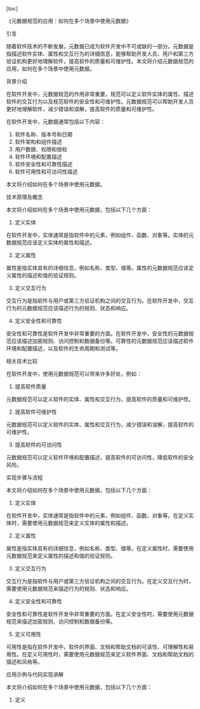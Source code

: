 
[toc]                    
                
                
《元数据规范的应用：如何在多个场景中使用元数据》

引言

随着软件技术的不断发展，元数据已成为软件开发中不可或缺的一部分。元数据是指描述软件实体、属性和交互行为的详细信息，能够帮助开发人员、用户和第三方验证机构更好地理解软件，提高软件的质量和可维护性。本文将介绍元数据规范的应用，如何在多个场景中使用元数据。

背景介绍

在软件开发中，元数据规范的作用非常重要。规范可以定义软件实体的属性、描述软件的交互行为以及规范软件的安全性和可维护性。元数据规范可以帮助开发人员更好地理解软件，减少错误和误解，提高软件的质量和可维护性。

在软件开发中，元数据通常包括以下内容：

1. 软件名称、版本号和日期
2. 软件架构和组件描述
3. 用户数据、权限和授权
4. 软件环境和配置描述
5. 软件安全性和可靠性描述
6. 软件可用性和可访问性描述

本文将介绍如何在多个场景中使用元数据。

技术原理及概念

本文将介绍如何在多个场景中使用元数据，包括以下几个方面：

1. 定义实体

在软件开发中，实体通常是指软件中的元素，例如组件、函数、对象等。实体的元数据规范应该定义实体的属性和描述。

2. 定义属性

属性是指实体具有的详细信息，例如名称、类型、值等。属性的元数据规范应该定义属性的描述和值的验证规则。

3. 定义交互行为

交互行为是指软件与用户或第三方验证机构之间的交互行为。在软件开发中，交互行为的元数据规范应该描述行为的规则、状态和响应。

4. 定义安全性和可靠性

安全性和可靠性是软件开发中非常重要的方面。在软件开发中，安全性的元数据规范应该描述加密规则、访问控制和数据备份等。可靠性的元数据规范应该描述软件环境和配置描述，以及软件的生命周期和测试等。

相关技术比较

在软件开发中，使用元数据规范可以带来许多好处，例如：

1. 提高软件质量

元数据规范可以定义软件的实体、属性和交互行为，提高软件的质量和可维护性。

2. 提高软件可维护性

元数据规范可以定义软件的实体、属性和交互行为，减少错误和误解，提高软件的可维护性。

3. 提高软件的可访问性

元数据规范可以定义软件环境和配置描述，提高软件的可访问性，降低软件的安全风险。

实现步骤与流程

本文将介绍如何在多个场景中使用元数据，包括以下几个方面：

1. 定义实体

在软件开发中，实体通常是指软件中的元素，例如组件、函数、对象等。在定义实体时，需要使用元数据规范来定义实体的属性和描述。

2. 定义属性

属性是指实体具有的详细信息，例如名称、类型、值等。在定义属性时，需要使用元数据规范来定义属性的描述和值的验证规则。

3. 定义交互行为

交互行为是指软件与用户或第三方验证机构之间的交互行为。在定义交互行为时，需要使用元数据规范来描述行为的规则、状态和响应。

4. 定义安全性和可靠性

安全性和可靠性是软件开发中非常重要的方面。在定义安全性时，需要使用元数据规范来描述加密规则、访问控制和数据备份等。

5. 定义可用性

可用性是指在软件开发中，软件的界面、文档和帮助文档的可读性、可理解性和易用性。在定义可用性时，需要使用元数据规范来定义软件界面、文档和帮助文档的描述和风格等。

应用示例与代码实现讲解

本文将介绍如何在多个场景中使用元数据，包括以下几个方面：

1. 定义

